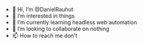 - 👋 Hi, I’m @DanielRauhut
- 👀 I’m interested in things
- 🌱 I’m currently learning headless web automation
- 💞️ I’m looking to collaborate on nothing
- 📫 How to reach me don't

